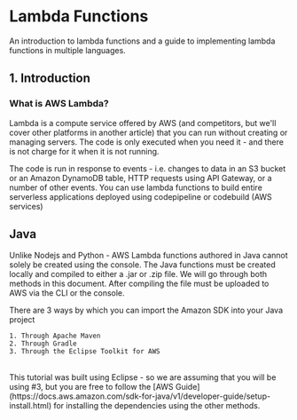 # Lambda Functions

An introduction to lambda functions and a guide to implementing lambda functions in multiple languages.


## 1. Introduction

### What is AWS Lambda?

<p>
Lambda is a compute service offered by AWS (and competitors, but we'll cover other platforms in another article) that you can run without creating or managing servers. The code is only executed when you need it - and there is not charge for it when it is not running.
</p>
<p>The code is run in response to events - i.e. changes to data in an S3 bucket or an Amazon DynamoDB table, HTTP requests using API Gateway, or a number of other events. You can use lambda functions to build entire serverless applications deployed using codepipeline or codebuild (AWS services)</p>

## Java

<p>
Unlike Nodejs and Python - AWS Lambda functions authored in Java cannot solely be created using the console. The Java functions must be created locally and compiled to either a .jar or .zip file. We will go through both methods in this document. After compiling the file must be uploaded to AWS via the CLI or the console.
<br />
</p>

<p>
There are 3 ways by which you can import the Amazon SDK into your Java project

	1. Through Apache Maven
	2. Through Gradle
	3. Through the Eclipse Toolkit for AWS

<br />
This tutorial was built using Eclipse - so we are assuming that you will be using #3, but you are free to follow the [AWS Guide] (https://docs.aws.amazon.com/sdk-for-java/v1/developer-guide/setup-install.html) for installing the dependencies using the other methods.
</p>









